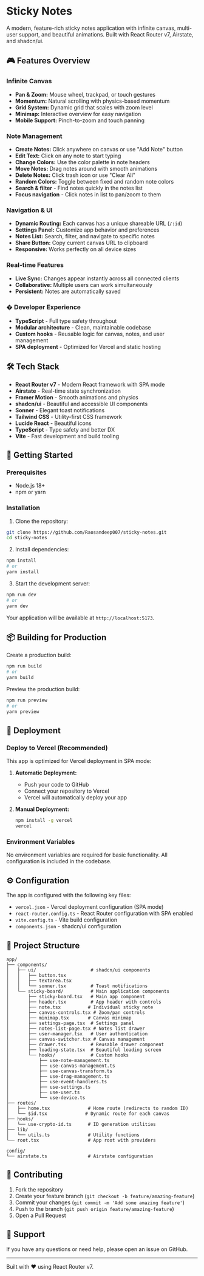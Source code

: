 # Sticky Notes

A modern, feature-rich sticky notes application with infinite canvas, multi-user support, and beautiful animations. Built with React Router v7, Airstate, and shadcn/ui.

## 🎮 Features Overview

### Infinite Canvas

- **Pan & Zoom:** Mouse wheel, trackpad, or touch gestures
- **Momentum:** Natural scrolling with physics-based momentum
- **Grid System:** Dynamic grid that scales with zoom level
- **Minimap:** Interactive overview for easy navigation
- **Mobile Support:** Pinch-to-zoom and touch panning

### Note Management

- **Create Notes:** Click anywhere on canvas or use "Add Note" button
- **Edit Text:** Click on any note to start typing
- **Change Colors:** Use the color palette in note headers
- **Move Notes:** Drag notes around with smooth animations
- **Delete Notes:** Click trash icon or use "Clear All"
- **Random Colors:** Toggle between fixed and random note colors
- **Search & filter** - Find notes quickly in the notes list
- **Focus navigation** - Click notes in list to pan/zoom to them

### Navigation & UI

- **Dynamic Routing:** Each canvas has a unique shareable URL (`/:id`)
- **Settings Panel:** Customize app behavior and preferences
- **Notes List:** Search, filter, and navigate to specific notes
- **Share Button:** Copy current canvas URL to clipboard
- **Responsive:** Works perfectly on all device sizes

### Real-time Features

- **Live Sync:** Changes appear instantly across all connected clients
- **Collaborative:** Multiple users can work simultaneously
- **Persistent:** Notes are automatically saved

### � **Developer Experience**

- **TypeScript** - Full type safety throughout
- **Modular architecture** - Clean, maintainable codebase
- **Custom hooks** - Reusable logic for canvas, notes, and user management
- **SPA deployment** - Optimized for Vercel and static hosting

## 🛠 Tech Stack

- **React Router v7** - Modern React framework with SPA mode
- **Airstate** - Real-time state synchronization
- **Framer Motion** - Smooth animations and physics
- **shadcn/ui** - Beautiful and accessible UI components
- **Sonner** - Elegant toast notifications
- **Tailwind CSS** - Utility-first CSS framework
- **Lucide React** - Beautiful icons
- **TypeScript** - Type safety and better DX
- **Vite** - Fast development and build tooling

## 🚀 Getting Started

### Prerequisites

- Node.js 18+
- npm or yarn

### Installation

1. Clone the repository:

```bash
git clone https://github.com/Raosandeep007/sticky-notes.git
cd sticky-notes
```

2. Install dependencies:

```bash
npm install
# or
yarn install
```

3. Start the development server:

```bash
npm run dev
# or
yarn dev
```

Your application will be available at `http://localhost:5173`.

## 📦 Building for Production

Create a production build:

```bash
npm run build
# or
yarn build
```

Preview the production build:

```bash
npm run preview
# or
yarn preview
```

## 🚀 Deployment

### Deploy to Vercel (Recommended)

This app is optimized for Vercel deployment in SPA mode:

1. **Automatic Deployment:**

   - Push your code to GitHub
   - Connect your repository to Vercel
   - Vercel will automatically deploy your app

2. **Manual Deployment:**

   ```bash
   npm install -g vercel
   vercel
   ```

### Environment Variables

No environment variables are required for basic functionality. All configuration is included in the codebase.

## ⚙️ Configuration

The app is configured with the following key files:

- `vercel.json` - Vercel deployment configuration (SPA mode)
- `react-router.config.ts` - React Router configuration with SPA enabled
- `vite.config.ts` - Vite build configuration
- `components.json` - shadcn/ui configuration

## 📁 Project Structure

```
app/
├── components/
│   ├── ui/                    # shadcn/ui components
│   │   ├── button.tsx
│   │   ├── textarea.tsx
│   │   └── sonner.tsx         # Toast notifications
│   └── sticky-board/          # Main application components
│       ├── sticky-board.tsx   # Main app component
│       ├── header.tsx         # App header with controls
│       ├── note.tsx          # Individual sticky note
│       ├── canvas-controls.tsx # Zoom/pan controls
│       ├── minimap.tsx       # Canvas minimap
│       ├── settings-page.tsx  # Settings panel
│       ├── notes-list-page.tsx # Notes list drawer
│       ├── user-manager.tsx   # User authentication
│       ├── canvas-switcher.tsx # Canvas management
│       ├── drawer.tsx         # Reusable drawer component
│       ├── loading-state.tsx  # Beautiful loading screen
│       └── hooks/             # Custom hooks
│           ├── use-note-management.ts
│           ├── use-canvas-management.ts
│           ├── use-canvas-transform.ts
│           ├── use-drag-management.ts
│           ├── use-event-handlers.ts
│           ├── use-settings.ts
│           ├── use-user.ts
│           └── use-device.ts
├── routes/
│   ├── home.tsx              # Home route (redirects to random ID)
│   └── $id.tsx              # Dynamic route for each canvas
├── hooks/
│   └── use-crypto-id.ts      # ID generation utilities
├── lib/
│   └── utils.ts              # Utility functions
└── root.tsx                  # App root with providers

config/
└── airstate.ts               # Airstate configuration
```

## 🤝 Contributing

1. Fork the repository
2. Create your feature branch (`git checkout -b feature/amazing-feature`)
3. Commit your changes (`git commit -m 'Add some amazing feature'`)
4. Push to the branch (`git push origin feature/amazing-feature`)
5. Open a Pull Request

## 💬 Support

If you have any questions or need help, please open an issue on GitHub.

---

Built with ❤️ using React Router v7.
